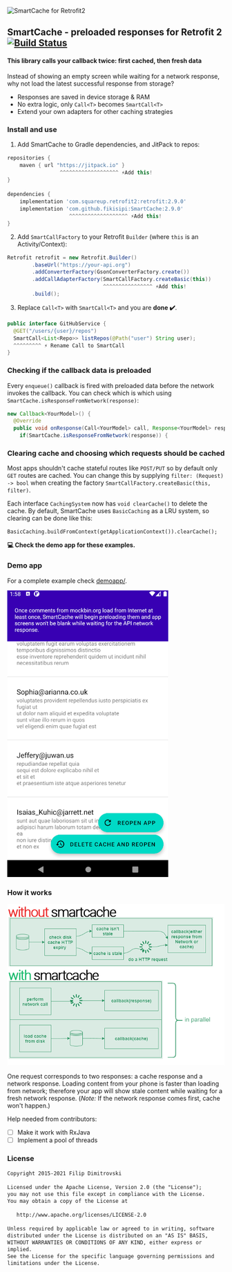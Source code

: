 ![SmartCache for Retrofit2](logo.png)

## SmartCache - preloaded responses for Retrofit 2 [![Build Status](https://www.travis-ci.com/fikisipi/SmartCache.svg?branch=master)](https://travis-ci.com/fikisipi/SmartCache)

#### This library calls your callback twice: first cached, then fresh data

Instead of showing an empty screen while waiting for a network response, why not load the latest successful response from storage?

* Responses are saved in device storage & RAM
* No extra logic, only `Call<T>` becomes `SmartCall<T>`
* Extend your own adapters for other caching strategies

### Install and use

1. Add SmartCache to Gradle dependencies, and JitPack to repos:
```gradle
repositories {
    maven { url "https://jitpack.io" }
                 ^^^^^^^^^^^^^^^^^^^ ⚡Add this!
}

dependencies {
    implementation 'com.squareup.retrofit2:retrofit:2.9.0'
    implementation 'com.github.fikisipi:SmartCache:2.9.0'
                    ^^^^^^^^^^^^^^^^^^^ ⚡Add this!
}
```

2. Add `SmartCallFactory` to your Retrofit `Builder` (where `this` is an Activity/Context):
```java
Retrofit retrofit = new Retrofit.Builder()
        .baseUrl("https://your-api.org")
        .addConverterFactory(GsonConverterFactory.create())
        .addCallAdapterFactory(SmartCallFactory.createBasic(this))
                               ^^^^^^^^^^^^^^^^ ⚡Add this!
        .build();
```

3. Replace `Call<T>` with `SmartCall<T>` and you are **done ✔️**.
```java
public interface GitHubService {
  @GET("/users/{user}/repos")
  SmartCall<List<Repo>> listRepos(@Path("user") String user);
  ^^^^^^^^^ ⚡ Rename Call to SmartCall
}
```

### Checking if the callback data is preloaded

Every `enqueue()` callback is fired with preloaded data before the network invokes the callback. You can check which is which using
`SmartCache.isResponseFromNetwork(response)`:

```java
new Callback<YourModel>() {
  @Override
  public void onResponse(Call<YourModel> call, Response<YourModel> response) {
    if(SmartCache.isResponseFromNetwork(response)) {
```

### Clearing cache and choosing which requests should be cached

Most apps shouldn't cache stateful routes like `POST/PUT` so by default only `GET` routes are cached.
You can change this by supplying `filter: (Request) -> bool` when creating the factory
`SmartCallFactory.createBasic(this, filter)`.

Each interface `CachingSystem` now has `void clearCache()` to delete the cache. By default,
SmartCache uses `BasicCaching` as a LRU system, so clearing can be done like this:
```
BasicCaching.buildFromContext(getApplicationContext()).clearCache();
```

**💻 Check the demo app for these examples.**

### Demo app

For a complete example check [demoapp/](/demoapp).

![...](demoapp_scr.png)

### How it works

![...](works_diagram.png)

One request corresponds to two responses: a cache response and a network response. Loading content from your phone is faster than loading from network; therefore your app will show stale content while waiting for a fresh network response. (*Note:* If the network response comes first, cache won't happen.)

Help needed from contributors:

- [ ] Make it work with RxJava
- [ ] Implement a pool of threads

### License

    Copyright 2015-2021 Filip Dimitrovski

    Licensed under the Apache License, Version 2.0 (the "License");
    you may not use this file except in compliance with the License.
    You may obtain a copy of the License at

       http://www.apache.org/licenses/LICENSE-2.0

    Unless required by applicable law or agreed to in writing, software
    distributed under the License is distributed on an "AS IS" BASIS,
    WITHOUT WARRANTIES OR CONDITIONS OF ANY KIND, either express or implied.
    See the License for the specific language governing permissions and
    limitations under the License.

